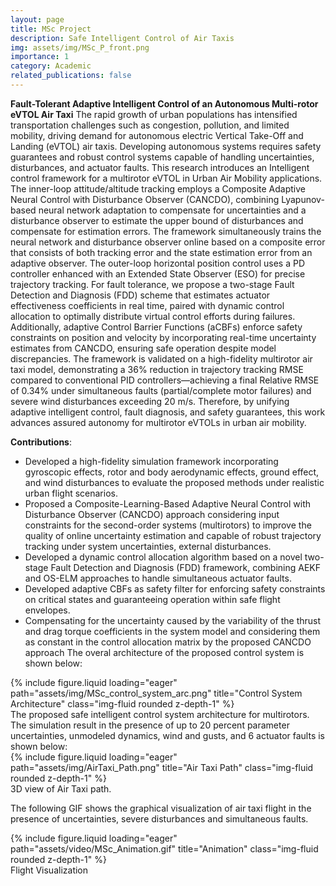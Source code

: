 ```yaml
---
layout: page
title: MSc Project
description: Safe Intelligent Control of Air Taxis
img: assets/img/MSc_P_front.png
importance: 1
category: Academic
related_publications: false
---
```

**Fault-Tolerant Adaptive Intelligent Control of an Autonomous Multi-rotor eVTOL Air Taxi**
The rapid growth of urban populations has intensified transportation challenges such as congestion, pollution, and limited mobility, driving demand for autonomous electric Vertical Take-Off and Landing (eVTOL) air taxis. Developing autonomous systems requires safety guarantees and robust control systems capable of handling uncertainties, disturbances, and actuator faults. This research introduces an Intelligent control framework for a multirotor eVTOL in Urban Air Mobility applications. The inner-loop attitude/altitude tracking employs a Composite Adaptive Neural Control with Disturbance Observer (CANCDO), combining Lyapunov-based neural network adaptation to compensate for uncertainties and a disturbance observer to estimate the upper bound of disturbances and compensate for estimation errors. The framework simultaneously trains the neural network and disturbance observer online based on a composite error that consists of both tracking error and the state estimation error from an adaptive observer. The outer-loop horizontal position control uses a PD controller enhanced with an Extended State Observer (ESO) for precise trajectory tracking. For fault tolerance, we propose a two-stage Fault Detection and Diagnosis (FDD) scheme that estimates actuator effectiveness coefficients in real time, paired with dynamic control allocation to optimally distribute virtual control efforts during failures. Additionally, adaptive Control Barrier Functions (aCBFs) enforce safety constraints on position and velocity by incorporating real-time uncertainty estimates from CANCDO, ensuring safe operation despite model discrepancies. The framework is validated on a high-fidelity multirotor air taxi model, demonstrating a 36\% reduction in trajectory tracking RMSE compared to conventional PID controllers—achieving a final Relative RMSE of 0.34\% under simultaneous faults (partial/complete motor failures) and severe wind disturbances exceeding 20 m/s. Therefore, by unifying adaptive intelligent control, fault diagnosis, and safety guarantees, this work advances assured autonomy for multirotor eVTOLs in urban air mobility.


**Contributions**:
* Developed a high-fidelity simulation framework incorporating gyroscopic effects, rotor and body aerodynamic effects, ground effect, and wind disturbances to evaluate the proposed methods under realistic urban flight scenarios.
* Proposed a Composite-Learning-Based Adaptive Neural Control with Disturbance Observer (CANCDO) approach considering input constraints for the second-order systems (multirotors) to improve the quality of online uncertainty estimation and capable of robust trajectory tracking under system uncertainties, external disturbances.
* Developed a dynamic control allocation algorithm based on a novel two-stage Fault Detection and Diagnosis (FDD) framework, combining AEKF and OS-ELM approaches to handle simultaneous actuator faults.
* Developed adaptive CBFs as safety filter for enforcing safety constraints on critical states and guaranteeing operation within safe flight envelopes.
* Compensating for the uncertainty caused by the variability of the thrust and drag torque coefficients in the system model and considering them as constant in the control allocation matrix by the proposed CANCDO approach
The overal architecture of the proposed control system is shown below:
<div class="row">
    <div class="col-sm mt-3 mt-md-0">
        {% include figure.liquid loading="eager" path="assets/img/MSc_control_system_arc.png" title="Control System Architecture" class="img-fluid rounded z-depth-1" %}
<div class="caption">
    The proposed safe intelligent control system architecture for multirotors. 
</div>
The simulation result in the presence of up to 20 percent parameter uncertainties, unmodeled dynamics, wind and gusts, and 6 actuator faults is shown below:

<div class="row">
    <div class="col-sm mt-3 mt-md-0">
        {% include figure.liquid loading="eager" path="assets/img/AirTaxi_Path.png" title="Air Taxi Path" class="img-fluid rounded z-depth-1" %}
<div class="caption">
    3D view of Air Taxi path.
</div>

The following GIF shows the graphical visualization of air taxi flight in the presence of uncertainties, severe disturbances and simultaneous faults.
<div class="row">
    <div class="col-sm mt-3 mt-md-0">
        {% include figure.liquid loading="eager" path="assets/video/MSc_Animation.gif" title="Animation" class="img-fluid rounded z-depth-1" %}
<div class="caption">
    Flight Visualization 
</div>
        
